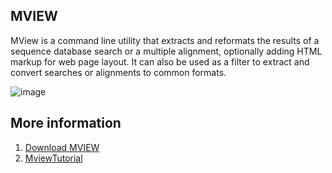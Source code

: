 ## MVIEW

MView is a command line utility that extracts and reformats the results of a sequence database search or a multiple alignment, optionally adding HTML markup for web page layout. It can also be used as a filter to extract and convert searches or alignments to common formats.

![image](https://user-images.githubusercontent.com/17006122/219947561-25b11b10-463c-4515-bf16-5b78f45b8aca.png)


## More information

1. [Download MVIEW](https://sourceforge.net/projects/bio-mview/)
2. [MviewTutorial](https://desmid.github.io/mview/)

